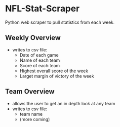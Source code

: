 # NFL-Stat-Scraper
Python web scraper to pull statistics from each week.

## Weekly Overview
- writes to csv file:
  - Date of each game
  - Name of each team
  - Score of each team
  - Highest overall score of the week
  - Larget margin of victory of the week
 
## Team Overview
- allows the user to get an in depth look at any team
- writes to csv file:
  - team name
  - (more coming)
